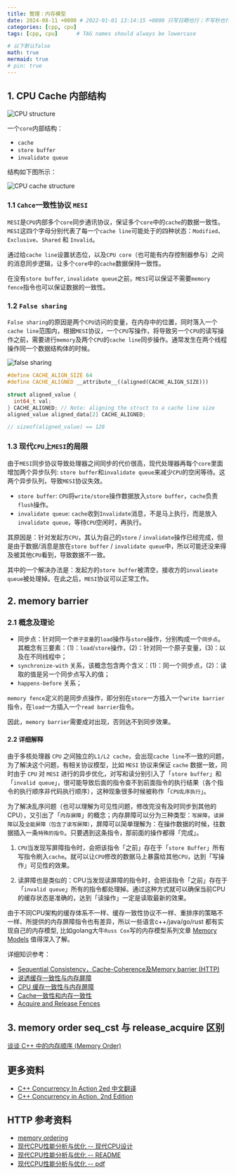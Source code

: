 ```yaml
---
title: 整理：内存模型
date: 2024-08-11 +0800 # 2022-01-01 13:14:15 +0800 只写日期也行；不写秒也行；这样也行 2022-03-09T00:55:42+08:00
categories: [cpp, cpu]
tags: [cpp, cpu]      # TAG names should always be lowercase

# 以下默认false
math: true
mermaid: true
# pin: true
---
```


## 1. CPU Cache 内部结构 ##

![CPU structure](/assets/images/cpu/memory_order_20240811/cpu_structure.png)

一个`core`内部结构：

* `cache`
* `store buffer`
* `invalidate queue`

结构如下图所示：

![CPU cache structure](/assets/images/cpu/memory_order_20240811/core_structure_cache_store_buffer_inv_queue.png)

### 1.1 `Cahce`一致性协议 `MESI` ###

`MESI`是`CPU`内部多个`core`同步通讯协议，保证多个`core`中的`cache`的数据一致性。`MESI`这四个字母分别代表了每一个`cache line`可能处于的四种状态：`Modified`、`Exclusive`、`Shared` 和 `Invalid`。

通过给`cache line`设置状态位，以及`CPU core`（也可能有内存控制器参与）之间的消息同步逻辑，让多个`core`中的`cache`数据保持一致性。

在没有`store buffer`, `invalidate queue`之前，`MESI`可以保证不需要`memory fence`指令也可以保证数据的一致性。

### 1.2 `False sharing` ###

`False sharing`的原因是两个`CPU`访问的变量，在内存中的位置，同时落入一个`cache line`范围内，根据`MESI`协议，一个`CPU`写操作，将导致另一个`CPU`的读写操作之前，需要进行`memory`及两个`CPU`的`cache line`同步操作。通常发生在两个线程操作同一个数据结构体的时候。

![false sharing](/assets/images/cpu/memory_order_20240811/false_share.png)

```c++
#define CACHE_ALIGN_SIZE 64
#define CACHE_ALIGNED __attribute__((aligned(CACHE_ALIGN_SIZE)))

struct aligned_value {
  int64_t val;
} CACHE_ALIGNED; // Note: aligning the struct to a cache line size
aligned_value aligned_data[2] CACHE_ALIGNED;

// sizeof(aligned_value) == 128
```

### 1.3 现代`CPU`上`MESI`的局限 ###

由于`MESI`同步协议导致处理器之间同步的代价很高，现代处理器再每个`core`里面增加两个异步队列: `store buffer`和`invalidate queue`来减少`CPU`的空闲等待。这两个异步队列，导致`MESI`协议失效。

* `store buffer`: `CPU`将`write/store`操作数据放入`store buffer`，`cache`负责`flush`操作。
* `invalidate queue`: `cache`收到`Invalidate`消息，不是马上执行，而是放入`invalidate queue`，等待`CPU`空闲时，再执行。

其原因是：针对发起方`CPU`，其认为自己的`store` / `invalidate`操作已经完成，但是由于数据/消息是放在`store buffer` / `invalidate queue`中，所以可能还没来得及被其他`CPU`看到，导致数据不一致。

其中的一个解决办法是：发起方的`store buffer`被清空，接收方的`invalieate queue`被处理掉。在此之后，`MESI`协议可以正常工作。

## 2. memory barrier ##

### 2.1 概念及理论 ###

* 同步点：针对同一个`原子变量`的`load`操作与`store`操作，分别构成一个`同步点`。其概念有三要素：(1)：`load`/`store`操作，(2)：针对同一个原子变量，(3)：以及在不同线程中；
* `synchronize-with` 关系，该概念包含两个含义：(1)：同一个同步点，(2)：读取的值是另一个同步点写入的值；
* `happens-before` 关系；

`memory fence`定义的是同步点操作，即分别在`store`一方插入一个`write barrier`指令，在`load`一方插入一个`read barrier`指令。

因此，`memory barrier`需要成对出现，否则达不到同步效果。

#### 2.2 详细解释 ####

由于多核处理器 `CPU` 之间独立的`L1/L2 cache`，会出现`cache line`不一致的问题，为了解决这个问题，有相关协议模型，比如 `MESI` 协议来保证 `cache` 数据一致，同时由于 `CPU` 对 `MESI` 进行的异步优化，对写和读分别引入了「`store buffer`」和「`invalid queue`」，很可能导致后面的指令查不到前面指令的执行结果（各个指令的执行顺序非代码执行顺序），这种现象很多时候被称作「`CPU乱序执行`」。

为了解决乱序问题（也可以理解为可见性问题，修改完没有及时同步到其他的CPU），又引出了「`内存屏障`」的概念；内存屏障可以分为三种类型：`写屏障`，`读屏障`以及`全能屏障（包含了读写屏障）`，屏障可以简单理解为：在操作数据的时候，往数据插入一条`特殊的指令`。只要遇到这条指令，那前面的操作都得「完成」。

1. `CPU`当发现写屏障指令时，会把该指令「之前」存在于「`store Buffer`」所有写指令刷入`cache`。就可以让`CPU`修改的数据马上暴露给其他`CPU`，达到「写操作」可见性的效果。

2. 读屏障也是类似的：CPU当发现读屏障的指令时，会把该指令「之前」存在于「`invalid queue`」所有的指令都处理掉。通过这种方式就可以确保当前CPU的缓存状态是准确的，达到「读操作」一定是读取最新的效果。

由于不同CPU架构的缓存体系不一样、缓存一致性协议不一样、重排序的策略不一样、所提供的内存屏障指令也有差异，所以一些语言c++/java/go/rust 都有实现自己的内存模型, 比如golang大牛`Russ Cox`写的内存模型系列文章 [Memory Models](https://research.swtch.com/mm) 值得深入了解。

详细知识参考：

* [Sequential Consistency，Cache-Coherence及Memory barrier (HTTP)](https://blog.kongfy.com/2016/10/cache-coherence-sequential-consistency-and-memory-barrier/)
* [说透缓存一致性与内存屏障](https://www.cnblogs.com/chanmufeng/p/16523365.html)
* [CPU 缓存一致性与内存屏障](https://wingsxdu.com/posts/note/cpu-cache-and-memory-barriers/)
* [Cache一致性和内存一致性](https://wudaijun.com/2019/04/cache-coherence-and-memory-consistency/)
* [Acquire and Release Fences](https://preshing.com/20130922/acquire-and-release-fences/)

## 3. memory order seq_cst 与 release_acquire 区别 ##

[谈谈 C++ 中的内存顺序 (Memory Order)](https://luyuhuang.tech/2022/06/25/cpp-memory-order.html)

## 更多资料 ##

* [C++ Concurrency In Action 2ed 中文翻译](https://simonhancrew.github.io/CppConcurencyInAction/)
* [C++ Concurrency in Action, 2nd Edition](/assets/pdf/cpu/C++%20Concurrency%20in%20Action,%202nd%20Edition.pdf)

## HTTP 参考资料 ##

* [memory ordering](https://gavinchou.github.io/summary/c++/memory-ordering)
* [现代CPU性能分析与优化 -- 现代CPU设计](https://weedge.github.io/perf-book-cn/zh/chapters/3-CPU-Microarchitecture/3-8_Modern_CPU_design_cn.html)
* [现代CPU性能分析与优化 -- README](https://weedge.github.io/perf-book-cn/zh/)
* [现代CPU性能分析与优化 -- pdf](/assets/pdf/cpu/perf-book-cn.pdf)
